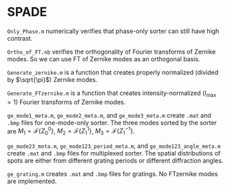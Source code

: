 # SPADE
`Only_Phase.m` numerically verifies that phase-only sorter can still have high contrast.

`Ortho_of_FT.nb` verifies the orthogonality of Fourier transforms of Zernike modes. So we can use FT of Zernike modes as an orthogonal basis.

`Generate_zernike.m` is a function that creates properly normalized (divided by $\sqrt{\pi}$) Zernike modes.

`Generate_FTzernike.m` is a function that creates intensity-normalized ($I_{\mathrm{max}}=1$) Fourier transforms of Zernike modes.

`ge_mode1_meta.m`, `ge_mode2_meta.m`, and `ge_mode3_meta.m` create `.mat` and `.bmp` files for one-mode-only sorter. The three modes sorted by the sorter are $`M_1=\mathcal{F}\{Z^0_0\}`$, $`M_2=\mathcal{F}\{Z^1_1\}`$, $`M_3=\mathcal{F}\{ Z^{-1}_1\}`$.

`ge_mode23_meta.m`, `ge_mode123_period_meta.m`, and `ge_mode123_angle_meta.m` create `.mat` and `.bmp` files for multiplexed sorter. The spatial distributions of spots are either from different grating periods or different diffraction angles.

`ge_grating.m` creates `.mat` and `.bmp` files for gratings. No FTzernike modes are implemented.
